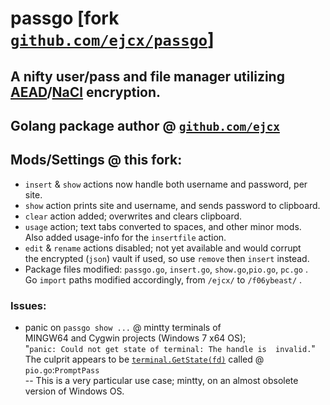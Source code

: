 # passgo [fork [`github.com/ejcx/passgo`](https://github.com/ejcx/passgo)]
## A nifty user/pass and file manager utilizing [AEAD](https://en.wikipedia.org/wiki/Authenticated_encryption#Authenticated_encryption_with_associated_data)/[NaCl](https://godoc.org/golang.org/x/crypto/nacl) encryption.  

## Golang package author @ [`github.com/ejcx`](https://github.com/ejcx)  

## Mods/Settings @ this fork:  
- `insert` & `show` actions now handle both username and password, per site.   
- `show` action prints site and username, and sends password to clipboard.  
- `clear` action added; overwrites and clears clipboard.  
- `usage` action; text tabs converted to spaces, and other minor mods.  
Also added usage-info for the `insertfile` action.  
- `edit` & `rename` actions disabled; not yet available and would corrupt  
the encrypted (`json`) vault if used, so use `remove` then `insert` instead.  
- Package files modified: `passgo.go`, `insert.go`, `show.go`,`pio.go`, `pc.go` .  
 Go `import` paths modified accordingly,   from `/ejcx/` to `/f06ybeast/` . 

### Issues: 
- panic on `passgo show ...` @ mintty terminals of   
MINGW64 and Cygwin projects (Windows 7 x64 OS);  
"`panic: Could not get state of terminal: The handle is  invalid.`"  
The culprit appears to be [`terminal.GetState(fd)`](https://github.com/golang/crypto/blob/master/ssh/terminal/util.go#L63) called @ `pio.go`:`PromptPass`  
-- This is a very particular use case; mintty, on an almost obsolete version of Windows OS.